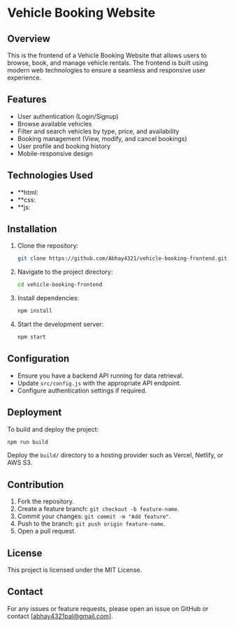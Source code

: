 # Vehicle Booking Website 

## Overview
This is the frontend of a Vehicle Booking Website that allows users to browse, book, and manage vehicle rentals. The frontend is built using modern web technologies to ensure a seamless and responsive user experience.

## Features
- User authentication (Login/Signup)
- Browse available vehicles
- Filter and search vehicles by type, price, and availability
- Booking management (View, modify, and cancel bookings)
- User profile and booking history
- Mobile-responsive design

## Technologies Used
- **html:
- **css:
- **js:

## Installation
1. Clone the repository:
   ```sh
   git clone https://github.com/Abhay4321/vehicle-booking-frontend.git
   ```
2. Navigate to the project directory:
   ```sh
   cd vehicle-booking-frontend
   ```
3. Install dependencies:
   ```sh
   npm install
   ```
4. Start the development server:
   ```sh
   npm start
   ```

## Configuration
- Ensure you have a backend API running for data retrieval.
- Update `src/config.js` with the appropriate API endpoint.
- Configure authentication settings if required.

## Deployment
To build and deploy the project:
```sh
npm run build
```
Deploy the `build/` directory to a hosting provider such as Vercel, Netlify, or AWS S3.

## Contribution
1. Fork the repository.
2. Create a feature branch: `git checkout -b feature-name`.
3. Commit your changes: `git commit -m "Add feature"`.
4. Push to the branch: `git push origin feature-name`.
5. Open a pull request.

## License
This project is licensed under the MIT License.

## Contact
For any issues or feature requests, please open an issue on GitHub or contact [abhay4321pal@gmail.com].

